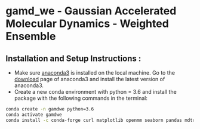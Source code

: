 # gamd_we - Gaussian Accelerated Molecular Dynamics - Weighted Ensemble

## Installation and Setup Instructions :
* Make sure [anaconda3](https://www.anaconda.com/) is installed on the local machine. Go to the  [download](https://www.anaconda.com/products/individual) page of anaconda3 and install the latest version of anaconda3.
* Create a new conda environment with python = 3.6 and install the package with the following commands in the terminal: 
```bash
conda create -n gamdwe python=3.6
conda activate gamdwe
conda install -c conda-forge curl matplotlib openmm seaborn pandas mdtraj jupyterlab ambertools
